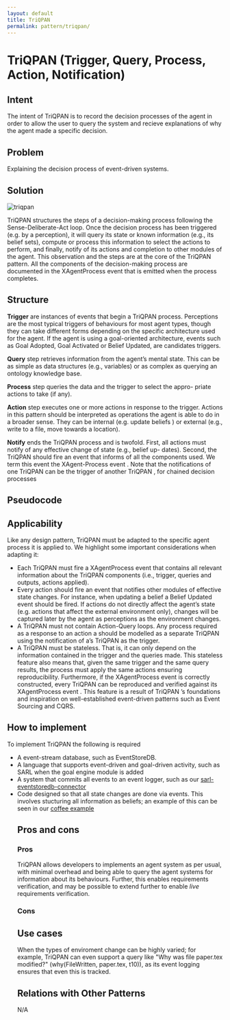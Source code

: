 ```yaml
---
layout: default
title: TriQPAN
permalink: pattern/triqpan/
---
```


# TriQPAN (Trigger, Query, Process, Action, Notification)

## Intent
The intent of TriQPAN is to record the decision processes of the agent in order to allow the user to query the system and recieve explanations of why the agent made a specific decision.

## Problem
Explaining the decision process of event-driven systems.

## Solution
![triqpan](/xag/patterns/triqpan/triqpan.png)
	
TriQPAN structures the steps of a decision-making process following the Sense-Deliberate-Act loop. Once the decision process has been triggered (e.g. by a perception), it will query its state or known information (e.g., its belief sets), compute or process this information to select the actions to perform, and finally, notify of its actions and completion to other modules of the agent. This observation and the steps are at the core of the TriQPAN pattern. All the components of the decision-making process are documented in the XAgentProcess event that is emitted when the process completes.

## Structure
<p><b>Trigger</b> are instances of events that begin a TriQPAN process. Perceptions are the most typical triggers of behaviours for most agent types, though they can take different forms depending on the specific architecture used for the agent. If the agent is using a goal-oriented architecture, events such as Goal Adopted, Goal Activated or Belief Updated, are candidates triggers.</p>
<p><b>Query</b> step retrieves information from the agent’s mental state. This can be as simple as data structures (e.g., variables) or as complex as querying an ontology knowledge base.</p>
<p><b>Process</b> step queries the data and the trigger to select the appro- priate actions to take (if any).</p>
<p><b>Action</b> step executes one or more actions in response to the trigger. Actions in this pattern should be interpreted as operations the agent is able to do in a broader sense. They can be internal (e.g. update beliefs ) or external (e.g., write to a file, move towards a location).</p>
<p><b>Notify</b> ends the TriQPAN process and is twofold. First, all actions
must notify of any effective change of state (e.g., belief up-
dates). Second, the TriQPAN should fire an event that informs of all the components used. We term this event the XAgent-Process event . Note that the notifications of one TriQPAN can be the trigger of another TriQPAN , for chained decision processes</p>

## Pseudocode

## Applicability
<p>Like any design pattern, TriQPAN must be adapted to the specific agent process it is applied to. We highlight some important considerations when adapting it:</p>
<ul>
	<li>Each TriQPAN must fire a XAgentProcess event that contains all relevant information about the TriQPAN components (i.e., trigger, queries and outputs, actions applied).</li>
	<li>Every action should fire an event that notifies other modules of effective state changes. For instance, when updating a belief a Belief Updated event should be fired. If actions do not directly affect the agent’s state (e.g. actions that affect the external environment only), changes will be captured later by the agent as perceptions as the environment changes.</li>
	<li>A TriQPAN must not contain Action-Query loops. Any process required as a response to an action a should be modelled as a separate TriQPAN using the notification of a’s TriQPAN as the trigger.</li>
	<li>A TriQPAN must be stateless. That is, it can only depend on the information contained in the trigger and the queries made. This stateless feature also means that, given the same trigger and the same query results, the process must apply the same actions ensuring reproducibility. Furthermore, if the XAgentProcess event is correctly constructed, every TriQPAN can be reproduced and verified against its XAgentProcess event . This feature is a result of TriQPAN ’s foundations and inspiration on well-established event-driven patterns such as Event Sourcing and CQRS.</li>
</ul>

## How to implement
<p>To implement TriQPAN the following is required</p>

<ul>
	<li>A event-stream database, such as EventStoreDB.</li>
	<li>A language that supports event-driven and goal-driven activity, such as SARL when the goal engine module is added</li>
	<li>A system that commits all events to an event logger, such as our <a href="https://github.com/hmteams/sarl-eventstoredb-connector" target="_blank">sarl-eventstoredb-connector</a></li>
	<li>Code designed so that all state changes are done via events. This involves stucturing all information as beliefs; an example of this can be seen in our <a href="https://github.com/srodriguez/aamas2024-triqpan-examples/blob/main/src/main/sarl/io/github/hmteams/aamas24/coffee/coffee-beliefs.sarl" target="_blank">coffee example</a></li>


## Pros and cons
### Pros
<p>TriQPAN allows developers to implements an agent system as per usual, with minimal overhead and being able to query the agent systems for information about its behaviours. Further, this enables requirements verification, and may be possible to extend further to enable <i>live</i> requirements verification.</p>

### Cons

## Use cases
When the types of enviroment change can be highly varied; for example, TriQPAN can even support a query like "Why was file paper.tex modified?" (why(FileWritten, paper.tex, t10)), as its event logging ensures that even this is tracked.

## Relations with Other Patterns
N/A
